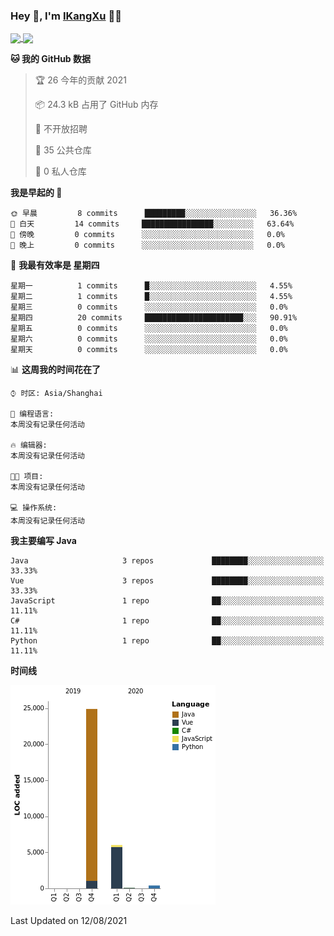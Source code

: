### Hey 👋, I'm [IKangXu](https://ikangxu.cn) 👨‍💻

<a href="#">
  <img align="center" src="https://github-readme-stats.vercel.app/api?username=IKangXu&show_icons=true&layout=compact&theme=graywhite&hide_border=true&locale=cn" />
</a>
<a href="#">
  <img align="center" src="https://github-readme-stats.vercel.app/api/top-langs/?username=IKangXu&layout=compact&theme=graywhite&locale=cn&hide_border=true" />
</a>

<!--
<a href="#">
  <img align="center" src="https://github-profile-trophy.vercel.app/?username=IKangXu&no-frame=true&no-bg=true" />
</a>


<a href="#">
  <img align="center" src="https://activity-graph.herokuapp.com/graph?username=IKangXu&bg_color=ffffff&color=000000&line=000000&point=000000&area=true&hide_border=true" />
</a>
-->

<!--START_SECTION:waka-->
**🐱 我的 GitHub 数据** 

> 🏆 26 今年的贡献 2021
 > 
> 📦 24.3 kB 占用了 GitHub 内存 
 > 
> 🚫 不开放招聘
 > 
> 📜 35 公共仓库 
 > 
> 🔑 0 私人仓库  
 > 
**我是早起的 🐤** 

```text
🌞 早晨         8 commits      █████████░░░░░░░░░░░░░░░░   36.36% 
🌆 白天         14 commits     ████████████████░░░░░░░░░   63.64% 
🌃 傍晚         0 commits      ░░░░░░░░░░░░░░░░░░░░░░░░░   0.0% 
🌙 晚上         0 commits      ░░░░░░░░░░░░░░░░░░░░░░░░░   0.0%

```
📅 **我最有效率是 星期四** 

```text
星期一          1 commits      █░░░░░░░░░░░░░░░░░░░░░░░░   4.55% 
星期二          1 commits      █░░░░░░░░░░░░░░░░░░░░░░░░   4.55% 
星期三          0 commits      ░░░░░░░░░░░░░░░░░░░░░░░░░   0.0% 
星期四          20 commits     ██████████████████████░░░   90.91% 
星期五          0 commits      ░░░░░░░░░░░░░░░░░░░░░░░░░   0.0% 
星期六          0 commits      ░░░░░░░░░░░░░░░░░░░░░░░░░   0.0% 
星期天          0 commits      ░░░░░░░░░░░░░░░░░░░░░░░░░   0.0%

```


📊 **这周我的时间花在了** 

```text
⌚︎ 时区: Asia/Shanghai

💬 编程语言: 
本周没有记录任何活动

🔥 编辑器: 
本周没有记录任何活动

🐱‍💻 项目: 
本周没有记录任何活动

💻 操作系统: 
本周没有记录任何活动

```

**我主要编写 Java** 

```text
Java                     3 repos             ████████░░░░░░░░░░░░░░░░░   33.33% 
Vue                      3 repos             ████████░░░░░░░░░░░░░░░░░   33.33% 
JavaScript               1 repo              ██░░░░░░░░░░░░░░░░░░░░░░░   11.11% 
C#                       1 repo              ██░░░░░░░░░░░░░░░░░░░░░░░   11.11% 
Python                   1 repo              ██░░░░░░░░░░░░░░░░░░░░░░░   11.11%

```


**时间线**

![Chart not found](https://raw.githubusercontent.com/IKangXu/IKangXu/main/charts/bar_graph.png) 


 Last Updated on 12/08/2021
<!--END_SECTION:waka-->

